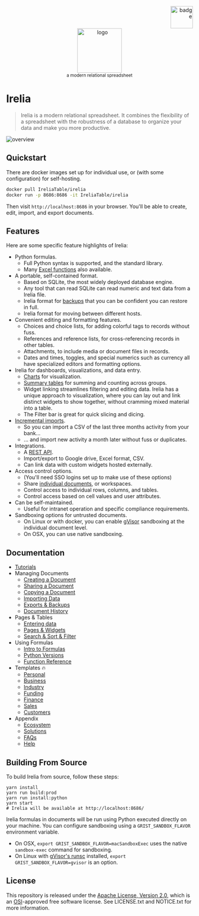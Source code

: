 <div align="right">
    <img src="https://raw.githubusercontent.com/IreliaTable/irelia/main/static/ui-icons/Logo/guinsoolab-badge.png" width="60" alt="badge">
</div>
<div align="center">
    <img src="https://raw.githubusercontent.com/IreliaTable/irelia/main/static/ui-icons/Logo/GristLogo.svg" width="120" alt="logo" />
    <br />
    <small>a modern relational spreadsheet</small>
</div>

# Irelia

> Irelia is a modern relational spreadsheet. It combines the flexibility of a spreadsheet with the robustness of a
database to organize your data and make you more productive.

![overview](https://raw.githubusercontent.com/IreliaTable/irelia/main/static/img/irelia-ecosystem-final.jpg)

## Quickstart

There are docker images set up for individual use, or (with some configuration) for self-hosting.

```bash
docker pull IreliaTable/irelia
docker run -p 8686:8686 -it IreliaTable/irelia
```

Then visit `http://localhost:8686` in your browser. You'll be able to create, edit, import, and export documents.

## Features

Here are some specific feature highlights of Irelia:

* Python formulas.
    - Full Python syntax is supported, and the standard library.
    - Many [Excel functions](https://ciusji.gitbook.io/irelia/using-formulas/function-reference) also available.
* A portable, self-contained format.
    - Based on SQLite, the most widely deployed database engine.
    - Any tool that can read SQLite can read numeric and text data from a Irelia file.
    - Irelia format for [backups](https://ciusji.gitbook.io/irelia/managing-documents/exports-and-backups#backuping-up-an-entire-document) that you can be confident you can restore in full.
    - Irelia format for moving between different hosts.
* Convenient editing and formatting features.
    - Choices and choice lists, for adding colorful tags to records without fuss.
    - References and reference lists, for cross-referencing records in other tables.
    - Attachments, to include media or document files in records.
    - Dates and times, toggles, and special numerics such as currency all have specialized editors and formatting options.
* Irelia for dashboards, visualizations, and data entry.
    - [Charts](https://ciusji.gitbook.io/irelia/how-to-tutorials/analyze-and-visualize) for visualization.
    - [Summary tables](https://ciusji.gitbook.io/irelia/how-to-tutorials/analyze-and-visualize) for summing and counting across groups.
    - Widget linking streamlines filtering and editing data.
      Irelia has a unique approach to visualization, where you can lay out and link distinct widgets to show together,
      without cramming mixed material into a table.
    - The Filter bar is great for quick slicing and dicing.
* [Incremental imports](https://ciusji.gitbook.io/irelia/managing-documents/importing-data#import-to-an-existing-table).
    - So you can import a CSV of the last three months activity from your bank...
    - ... and import new activity a month later without fuss or duplicates.
* Integrations.
    - A [REST API](https://ciusji.gitbook.io/irelia/appendix/faq).
    - Import/export to Google drive, Excel format, CSV.
    - Can link data with custom widgets hosted externally.
* Access control options.
    - (You'll need SSO logins set up to make use of these options)
    - Share [individual documents](https://ciusji.gitbook.io/irelia/managing-documents/sharing-a-document), or workspaces.
    - Control access to individual rows, columns, and tables.
    - Control access based on cell values and user attributes.
* Can be self-maintained.
    - Useful for intranet operation and specific compliance requirements.
* Sandboxing options for untrusted documents.
    - On Linux or with docker, you can enable
      [gVisor](https://github.com/google/gvisor) sandboxing at the individual
      document level.
    - On OSX, you can use native sandboxing.

## Documentation

- [Tutorials](https://ciusji.gitbook.io/irelia/how-to-tutorials/analyze-and-visualize)
- Managing Documents
    - [Creating a Document](https://ciusji.gitbook.io/irelia/managing-documents/create-a-document)
    - [Sharing a Document](https://ciusji.gitbook.io/irelia/managing-documents/sharing-a-document)
    - [Copying a Document](https://ciusji.gitbook.io/irelia/managing-documents/copying-a-document)
    - [Importing Data](https://ciusji.gitbook.io/irelia/managing-documents/importing-data)
    - [Exports & Backups](https://ciusji.gitbook.io/irelia/managing-documents/exports-and-backups)
    - [Document History](https://ciusji.gitbook.io/irelia/managing-documents/document-history)
- Pages & Tables
    - [Entering data](https://ciusji.gitbook.io/irelia/pages-and-tables/entering-data)
    - [Pages & Widgets](https://ciusji.gitbook.io/irelia/pages-and-tables/pages-and-widgets)
    - [Search & Sort & Filter](https://ciusji.gitbook.io/irelia/pages-and-tables/search-sort-and-filter)
- Using Formulas
    - [Intro to Formulas](https://ciusji.gitbook.io/irelia/using-formulas/intro-to-formulas)
    - [Python Versions](https://ciusji.gitbook.io/irelia/using-formulas/python-versions)
    - [Function Reference](https://ciusji.gitbook.io/irelia/using-formulas/function-reference)
- Templates 🔥
    - [Personal](https://ciusji.gitbook.io/irelia/templates/personal)
    - [Business](https://ciusji.gitbook.io/irelia/templates/business)
    - [Industry](https://ciusji.gitbook.io/irelia/templates/industry)
    - [Funding](https://ciusji.gitbook.io/irelia/templates/funding)
    - [Finance](https://ciusji.gitbook.io/irelia/templates/finance)
    - [Sales](https://ciusji.gitbook.io/irelia/templates/sales)
    - [Customers](https://ciusji.gitbook.io/irelia/templates/customers)
- Appendix
    - [Ecosystem](https://ciusji.gitbook.io/irelia/ecosystem/ecosystem)
    - [Solutions](https://ciusji.gitbook.io/irelia/solutions/solutions)
    - [FAQs](https://ciusji.gitbook.io/irelia/appendix/faq)
    - [Help](https://ciusji.gitbook.io/irelia/appendix/help)

## Building From Source

To build Irelia from source, follow these steps:

```shell
yarn install
yarn run build:prod
yarn run install:python
yarn start
# Irelia will be available at http://localhost:8686/
```
Irelia formulas in documents will be run using Python executed directly on your machine.
You can configure sandboxing using a `GRIST_SANDBOX_FLAVOR` environment variable.

* On OSX, `export GRIST_SANDBOX_FLAVOR=macSandboxExec`
  uses the native `sandbox-exec` command for sandboxing.
* On Linux with [gVisor's runsc](https://github.com/google/gvisor)
  installed, `export GRIST_SANDBOX_FLAVOR=gvisor` is an option.


## License

This repository is released under the [Apache License, Version
2.0](http://www.apache.org/licenses/LICENSE-2.0), which is an
[OSI](https://opensource.org/)-approved free software license.
See LICENSE.txt and NOTICE.txt for more information.